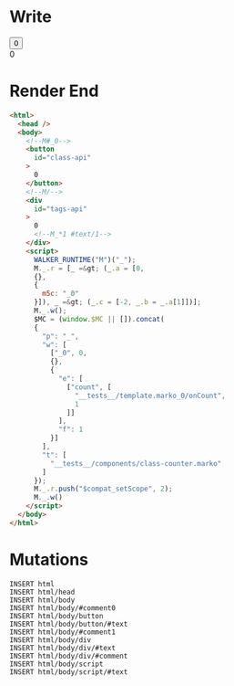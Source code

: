 # Write
  <!--M#_0--><button id=class-api>0</button><!--M/--><div id=tags-api>0<!--M_*1 #text/1--></div><script>WALKER_RUNTIME("M")("_");M._.r=[_=>(_.a=[0,{},{m5c:"_0"}]),_=>(_.c=[-2,_.b=_.a[1]])];M._.w();$MC=(window.$MC||[]).concat({"p":"_","w":[["_0",0,{},{"e":[["count",["__tests__/template.marko_0/onCount",1]]],"f":1}]],"t":["__tests__/components/class-counter.marko"]});M._.r.push("$compat_setScope",2);M._.w()</script>

# Render End
```html
<html>
  <head />
  <body>
    <!--M#_0-->
    <button
      id="class-api"
    >
      0
    </button>
    <!--M/-->
    <div
      id="tags-api"
    >
      0
      <!--M_*1 #text/1-->
    </div>
    <script>
      WALKER_RUNTIME("M")("_");
      M._.r = [_ =&gt; (_.a = [0,
      {},
      {
        m5c: "_0"
      }]), _ =&gt; (_.c = [-2, _.b = _.a[1]])];
      M._.w();
      $MC = (window.$MC || []).concat(
      {
        "p": "_",
        "w": [
          ["_0", 0,
          {},
          {
            "e": [
              ["count", [
                "__tests__/template.marko_0/onCount",
                1
              ]]
            ],
            "f": 1
          }]
        ],
        "t": [
          "__tests__/components/class-counter.marko"
        ]
      });
      M._.r.push("$compat_setScope", 2);
      M._.w()
    </script>
  </body>
</html>
```

# Mutations
```
INSERT html
INSERT html/head
INSERT html/body
INSERT html/body/#comment0
INSERT html/body/button
INSERT html/body/button/#text
INSERT html/body/#comment1
INSERT html/body/div
INSERT html/body/div/#text
INSERT html/body/div/#comment
INSERT html/body/script
INSERT html/body/script/#text
```